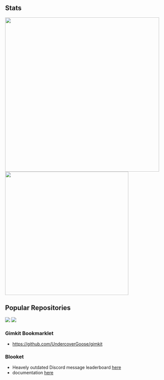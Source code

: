 ## Stats
<img src = "https://github-readme-stats.vercel.app/api?username=undercovergoose&show_icons=true&theme=tokyonight&hide=prs,issues&hide_border=true" width="500"> <img src="https://github-readme-stats.vercel.app/api/top-langs/?username=undercovergoose&layout=compact&theme=tokyonight&hide_border=true" width="400">

## Popular Repositories
[![](https://github-readme-stats.vercel.app/api/pin/?username=undercovergoose&repo=classroom-cheats&theme=tokyonight&hide_border=true)](https://github.com/undercovergoose/classroom-cheats)
[![](https://github-readme-stats.vercel.app/api/pin/?username=undercovergoose&repo=gimkit&theme=tokyonight&hide_border=true)](https://github.com/undercovergoose/gimkit)

### Gimkit Bookmarklet
- https://github.com/UndercoverGoose/gimkit

### Blooket
- Heavely outdated Discord message leaderboard [here](https://undercovergoose.github.io/blooket/leaderboard)
- documentation [here](https://undercovergoose.github.io/blooket-src)

